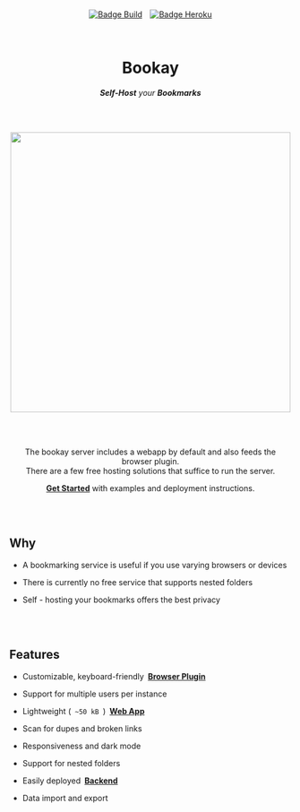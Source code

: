 
<br>

<div align = center>

[![Badge Build]][Actions]   [![Badge Heroku]][Heroku]

<br>

# Bookay

***Self-Host*** *your* ***Bookmarks***

<br>
<br>


<img
    src = 'https://user-images.githubusercontent.com/10758879/113178042-77350580-924e-11eb-820f-298da2a2631d.png'
    width = 500
/>

<br>
<br>

The bookay server includes a webapp by default and also feeds the browser plugin. <br>
There are a few free hosting solutions that suffice to run the server.

**[Get Started]** with examples and deployment instructions.

</div>

<br>
<br>

## Why

- A bookmarking service is useful if you use varying browsers or devices

- There is currently no free service that supports nested folders

- Self - hosting your bookmarks offers the best privacy

<br>
<br>

## Features

- Customizable, keyboard-friendly **[Browser Plugin]**

- Support for multiple users per instance

- Lightweight ( `~50 kB` ) **[Web App]**

- Scan for dupes and broken links

- Responsiveness and dark mode

- Support for nested folders

- Easily deployed **[Backend]**

- Data import and export

<br>


<!----------------------------------------------------------------------------->

[Actions]: https://github.com/jaynetics/bookay/actions
[Heroku]: https://heroku.com/deploy?template=https://github.com/jaynetics/bookay 'Deploy Using The Free ( Hobby ) Tier On Heroku'

[Browser Plugin]: plugin
[Get Started]: server/README.md#how-to-use
[Web App]: webapp
[Backend]: server


<!---------------------------------[ Badges ]---------------------------------->

[Badge Heroku]: https://www.herokucdn.com/deploy/button.svg
[Badge Build]: https://img.shields.io/github/workflow/status/jaynetics/bookay/tests?style=for-the-badge&logoColor=white&logo=GitHub&labelColor=bf58ae&color=8c407f

